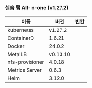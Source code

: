 ### 실습 랩 All-in-one (v1.27.2)

이름            | 버전      |   빈칸
----            | ----      | ----
kubernetes      | v1.27.2   |
ContainerD      | 1.6.21    |
Docker          | 24.0.2    | 
MetalLB         | v0.13.10  |
nfs-provisioner | 4.0.18    |
Metrics Server  | 0.6.3     |
Helm            | 3.12.0    |
